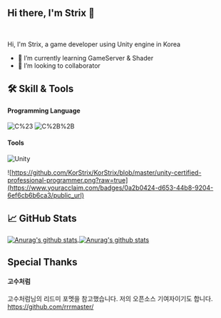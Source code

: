## Hi there, I'm Strix 👋

<br />

Hi, I'm Strix, a game developer using Unity engine in Korea

- 🌱 I’m currently learning GameServer & Shader
- 👯 I’m looking to collaborator

<!--
연락처 두기(카톡, 디코)
-->

## 🛠 Skill & Tools

#### Programming Language
<p>
  <img alt="C%23" src="https://img.shields.io/badge/-C%23-239120?style=flat-square&logo=c-Sharp&logoColor=white"/>
  <img alt="C%2B%2B" src="https://img.shields.io/badge/-C%2B%2B-00599C?style=flat-square&logo=c%2B%2B&logoColor=white"/>
</p>

#### Tools
<img alt="Unity" src="https://img.shields.io/badge/-Unity-000000?style=flat-square&logo=unity&logoColor=white"/>

![https://github.com/KorStrix/KorStrix/blob/master/unity-certified-professional-programmer.png?raw=true](https://www.youracclaim.com/badges/0a2b0424-d653-44b8-9204-6ef6cb6b6ca3/public_url)

## &#x1f4c8; GitHub Stats

<a href="https://github.com/KorStrix/KorStrix">
  <img align="center" src="https://github-readme-stats.vercel.app/api/top-langs/?username=KorStrix&hide=java,html,ShaderLab&theme=radical&line_height=27" alt="Anurag's github stats" />
</a>
<a href="https://github.com/KorStrix/github-readme-stats">
  <img align="center" src="https://github-readme-stats.vercel.app/api?username=KorStrix&show_icons=true&theme=radical&line_height=27" alt="Anurag's github stats" />
</a>


## Special Thanks
#### 고수처럼
고수처럼님의 리드미 포멧을 참고했습니다. 저의 오픈소스 기여자이기도 합니다.
https://github.com/rrrmaster/

